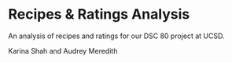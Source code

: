 # Recipes & Ratings Analysis
An analysis of recipes and ratings for our DSC 80 project at UCSD.

Karina Shah and Audrey Meredith
